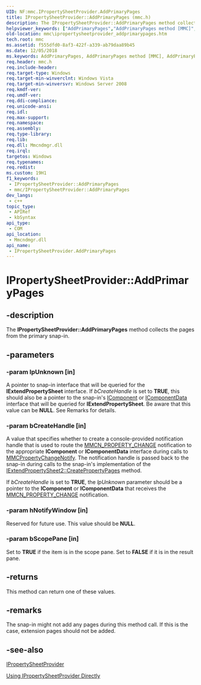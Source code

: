 ```yaml
---
UID: NF:mmc.IPropertySheetProvider.AddPrimaryPages
title: IPropertySheetProvider::AddPrimaryPages (mmc.h)
description: The IPropertySheetProvider::AddPrimaryPages method collects the pages from the primary snap-in.
helpviewer_keywords: ["AddPrimaryPages","AddPrimaryPages method [MMC]","AddPrimaryPages method [MMC]","IPropertySheetProvider interface","IPropertySheetProvider interface [MMC]","AddPrimaryPages method","IPropertySheetProvider.AddPrimaryPages","IPropertySheetProvider::AddPrimaryPages","_slate_ipropertysheetprovider_addprimarypages","mmc.ipropertysheetprovider_addprimarypages","mmc/IPropertySheetProvider::AddPrimaryPages"]
old-location: mmc\ipropertysheetprovider_addprimarypages.htm
tech.root: mmc
ms.assetid: f555dfd0-8af3-422f-a339-ab79daa89b45
ms.date: 12/05/2018
ms.keywords: AddPrimaryPages, AddPrimaryPages method [MMC], AddPrimaryPages method [MMC],IPropertySheetProvider interface, IPropertySheetProvider interface [MMC],AddPrimaryPages method, IPropertySheetProvider.AddPrimaryPages, IPropertySheetProvider::AddPrimaryPages, _slate_ipropertysheetprovider_addprimarypages, mmc.ipropertysheetprovider_addprimarypages, mmc/IPropertySheetProvider::AddPrimaryPages
req.header: mmc.h
req.include-header: 
req.target-type: Windows
req.target-min-winverclnt: Windows Vista
req.target-min-winversvr: Windows Server 2008
req.kmdf-ver: 
req.umdf-ver: 
req.ddi-compliance: 
req.unicode-ansi: 
req.idl: 
req.max-support: 
req.namespace: 
req.assembly: 
req.type-library: 
req.lib: 
req.dll: Mmcndmgr.dll
req.irql: 
targetos: Windows
req.typenames: 
req.redist: 
ms.custom: 19H1
f1_keywords:
 - IPropertySheetProvider::AddPrimaryPages
 - mmc/IPropertySheetProvider::AddPrimaryPages
dev_langs:
 - c++
topic_type:
 - APIRef
 - kbSyntax
api_type:
 - COM
api_location:
 - Mmcndmgr.dll
api_name:
 - IPropertySheetProvider.AddPrimaryPages
---
```


# IPropertySheetProvider::AddPrimaryPages


## -description

The <b>IPropertySheetProvider::AddPrimaryPages</b> method collects the pages from the primary snap-in.

## -parameters

### -param lpUnknown [in]

A pointer to snap-in interface that will be queried for the <b>IExtendPropertySheet</b> interface. If <i>bCreateHandle</i> is set to <b>TRUE</b>, this should also be a pointer to the snap-in's 
<a href="/windows/desktop/api/mmc/nn-mmc-icomponent">IComponent</a> or 
<a href="/windows/desktop/api/mmc/nn-mmc-icomponentdata">IComponentData</a> interface that will be queried for <b>IExtendPropertySheet</b>. Be aware that this value can be <b>NULL</b>. See Remarks for details.

### -param bCreateHandle [in]

A value that specifies whether to create a console-provided notification handle that is used to route the <a href="/previous-versions/windows/desktop/mmc/mmcn-property-change">MMCN_PROPERTY_CHANGE</a> notification to the appropriate 
<b>IComponent</b> or 
<b>IComponentData</b> interface during calls to 
<a href="/windows/desktop/api/mmc/nf-mmc-mmcpropertychangenotify">MMCPropertyChangeNotify</a>. The notification handle is passed back to the snap-in during calls to the snap-in's implementation of the 
<a href="/previous-versions/windows/desktop/legacy/aa814847(v=vs.85)">IExtendPropertySheet2::CreatePropertyPages</a> method.

If <i>bCreateHandle</i> is set to <b>TRUE</b>, the <i>lpUnknown</i> parameter should be a pointer to the 
<b>IComponent</b> or 
<b>IComponentData</b> that receives the <a href="/previous-versions/windows/desktop/mmc/mmcn-property-change">MMCN_PROPERTY_CHANGE</a> notification.

### -param hNotifyWindow [in]

Reserved for future use. This value should be <b>NULL</b>.

### -param bScopePane [in]

Set to <b>TRUE</b> if the item is in the scope pane. Set to <b>FALSE</b> if it is in the result pane.

## -returns

This method can return one of these values.

## -remarks

The snap-in might not add any pages during this method call. If this is the case, extension pages should not be added.

## -see-also

<a href="/windows/desktop/api/mmc/nn-mmc-ipropertysheetprovider">IPropertySheetProvider</a>



<a href="/previous-versions/windows/desktop/mmc/using-ipropertysheetprovider-directly">Using IPropertySheetProvider Directly</a>